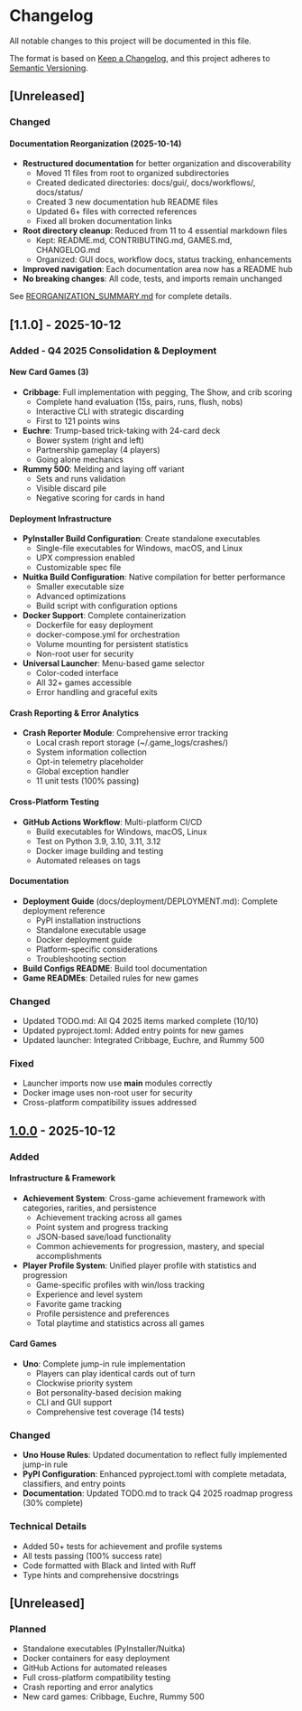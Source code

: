 # Changelog

All notable changes to this project will be documented in this file.

The format is based on [Keep a Changelog](https://keepachangelog.com/en/1.0.0/), and this project adheres to
[Semantic Versioning](https://semver.org/spec/v2.0.0.html).

## [Unreleased]

### Changed

#### Documentation Reorganization (2025-10-14)

- **Restructured documentation** for better organization and discoverability
  - Moved 11 files from root to organized subdirectories
  - Created dedicated directories: docs/gui/, docs/workflows/, docs/status/
  - Created 3 new documentation hub README files
  - Updated 6+ files with corrected references
  - Fixed all broken documentation links
- **Root directory cleanup**: Reduced from 11 to 4 essential markdown files
  - Kept: README.md, CONTRIBUTING.md, GAMES.md, CHANGELOG.md
  - Organized: GUI docs, workflow docs, status tracking, enhancements
- **Improved navigation**: Each documentation area now has a README hub
- **No breaking changes**: All code, tests, and imports remain unchanged

See [REORGANIZATION_SUMMARY.md](docs/REORGANIZATION_SUMMARY.md) for complete details.

## [1.1.0] - 2025-10-12

### Added - Q4 2025 Consolidation & Deployment

#### New Card Games (3)

- **Cribbage**: Full implementation with pegging, The Show, and crib scoring
  - Complete hand evaluation (15s, pairs, runs, flush, nobs)
  - Interactive CLI with strategic discarding
  - First to 121 points wins
- **Euchre**: Trump-based trick-taking with 24-card deck
  - Bower system (right and left)
  - Partnership gameplay (4 players)
  - Going alone mechanics
- **Rummy 500**: Melding and laying off variant
  - Sets and runs validation
  - Visible discard pile
  - Negative scoring for cards in hand

#### Deployment Infrastructure

- **PyInstaller Build Configuration**: Create standalone executables
  - Single-file executables for Windows, macOS, and Linux
  - UPX compression enabled
  - Customizable spec file
- **Nuitka Build Configuration**: Native compilation for better performance
  - Smaller executable size
  - Advanced optimizations
  - Build script with configuration options
- **Docker Support**: Complete containerization
  - Dockerfile for easy deployment
  - docker-compose.yml for orchestration
  - Volume mounting for persistent statistics
  - Non-root user for security
- **Universal Launcher**: Menu-based game selector
  - Color-coded interface
  - All 32+ games accessible
  - Error handling and graceful exits

#### Crash Reporting & Error Analytics

- **Crash Reporter Module**: Comprehensive error tracking
  - Local crash report storage (~/.game_logs/crashes/)
  - System information collection
  - Opt-in telemetry placeholder
  - Global exception handler
  - 11 unit tests (100% passing)

#### Cross-Platform Testing

- **GitHub Actions Workflow**: Multi-platform CI/CD
  - Build executables for Windows, macOS, Linux
  - Test on Python 3.9, 3.10, 3.11, 3.12
  - Docker image building and testing
  - Automated releases on tags

#### Documentation

- **Deployment Guide** (docs/deployment/DEPLOYMENT.md): Complete deployment reference
  - PyPI installation instructions
  - Standalone executable usage
  - Docker deployment guide
  - Platform-specific considerations
  - Troubleshooting section
- **Build Configs README**: Build tool documentation
- **Game READMEs**: Detailed rules for new games

### Changed

- Updated TODO.md: All Q4 2025 items marked complete (10/10)
- Updated pyproject.toml: Added entry points for new games
- Updated launcher: Integrated Cribbage, Euchre, and Rummy 500

### Fixed

- Launcher imports now use __main__ modules correctly
- Docker image uses non-root user for security
- Cross-platform compatibility issues addressed

## [1.0.0] - 2025-10-12

### Added

#### Infrastructure & Framework

- **Achievement System**: Cross-game achievement framework with categories, rarities, and persistence
  - Achievement tracking across all games
  - Point system and progress tracking
  - JSON-based save/load functionality
  - Common achievements for progression, mastery, and special accomplishments
- **Player Profile System**: Unified player profile with statistics and progression
  - Game-specific profiles with win/loss tracking
  - Experience and level system
  - Favorite game tracking
  - Profile persistence and preferences
  - Total playtime and statistics across all games

#### Card Games

- **Uno**: Complete jump-in rule implementation
  - Players can play identical cards out of turn
  - Clockwise priority system
  - Bot personality-based decision making
  - CLI and GUI support
  - Comprehensive test coverage (14 tests)

### Changed

- **Uno House Rules**: Updated documentation to reflect fully implemented jump-in rule
- **PyPI Configuration**: Enhanced pyproject.toml with complete metadata, classifiers, and entry points
- **Documentation**: Updated TODO.md to track Q4 2025 roadmap progress (30% complete)

### Technical Details

- Added 50+ tests for achievement and profile systems
- All tests passing (100% success rate)
- Code formatted with Black and linted with Ruff
- Type hints and comprehensive docstrings

## [Unreleased]

### Planned

- Standalone executables (PyInstaller/Nuitka)
- Docker containers for easy deployment
- GitHub Actions for automated releases
- Full cross-platform compatibility testing
- Crash reporting and error analytics
- New card games: Cribbage, Euchre, Rummy 500

[1.0.0]: https://github.com/saint2706/Games/releases/tag/v1.0.0
